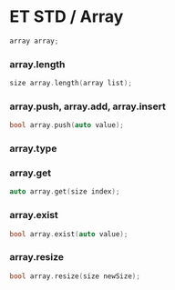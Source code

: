 # ET STD / Array

```c
array array;
```

### array.length

```c
size array.length(array list);
```

### array.push, array.add, array.insert

```c
bool array.push(auto value);
```

### array.type

### array.get

```c
auto array.get(size index);
```

### array.exist

```c
bool array.exist(auto value);
```

### array.resize

```c
bool array.resize(size newSize);
```
